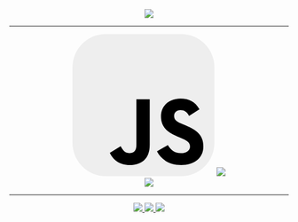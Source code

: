 <div align="center">
  <img
    src="https://readme-typing-svg.herokuapp.com/?font=Righteous&size=35&center=true&vCenter=true&width=500&height=70&color=9E9E9E&duration=3000&lines=Hi+There!;+I'm+Yashar+Mohamadi!;"
  />

  <!--  <h2 color="#9E9E9E">My Skills:</h2>-->
  <hr />
  <svg width="256" height="256" viewBox="0 0 256 256" fill="none" xmlns="http://www.w3.org/2000/svg">
<rect width="256" height="256" rx="60" fill="#EEEEEE"/>
<path d="M67.3117 213.932L86.9027 202.076C90.6821 208.777 94.1202 214.447 102.367 214.447C110.272 214.447 115.256 211.355 115.256 199.327V117.529H139.314V199.667C139.314 224.584 124.708 235.926 103.398 235.926C84.1533 235.926 72.9819 225.959 67.3113 213.93" fill="#000"/>
<path d="M152.381 211.354L171.969 200.013C177.126 208.434 183.828 214.62 195.684 214.62C205.653 214.62 212.009 209.636 212.009 202.762C212.009 194.514 205.479 191.592 194.481 186.782L188.468 184.203C171.111 176.815 159.597 167.535 159.597 147.945C159.597 129.901 173.345 116.153 194.826 116.153C210.12 116.153 221.118 121.481 229.022 135.4L210.291 147.429C206.166 140.04 201.7 137.119 194.826 137.119C187.78 137.119 183.312 141.587 183.312 147.429C183.312 154.646 187.78 157.568 198.09 162.037L204.104 164.614C224.553 173.379 236.067 182.313 236.067 202.418C236.067 224.072 219.055 235.928 196.2 235.928C173.861 235.928 159.426 225.274 152.381 211.354" fill="#000"/>
</svg>
  <img
    src="https://skillicons.dev/icons?i=html,css,bootstrap,javascript,react,nextjs"
  />
  <br />
  <img
    src="https://skillicons.dev/icons?i=vscode,git,github,firebase,mongo"
  />
<!--   <h2>My Socials:</h2> -->
  <hr />

<!--   <a href="https://www.instagram.com/yasharmohammaddi?igsh=MWpiMnVkOG11MzBjZg==">
  <img
    src="https://skillicons.dev/icons?i=instagram"
  />
  </a> -->
  <a href="https://T.me/YasharMohamaddi">
    <img
      src="https://img.shields.io/badge/telegram-333333?style=for-the-badge&logo=telegram&logoColor=EEEEEE"
    />
  </a>

  <a href="https://www.instagram.com/yasharmohammaddi?igsh=MWpiMnVkOG11MzBjZg==">
    <img
      src="https://img.shields.io/badge/instagram-333333?style=for-the-badge&logo=instagram&logoColor=EEEEEE"
    />
  </a>
  
  <a href="mailto:yashar22mo@gmail.com">
    <img
      src="https://img.shields.io/badge/Gmail-333333?style=for-the-badge&logo=gmail&logoColor=EEEEEE"
    />
  </a>
</div>
